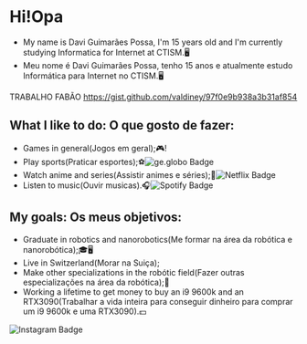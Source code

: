 # Hi!Opa
- My name is Davi Guimarães Possa, I'm 15 years old and I'm currently studying Informatica for Internet at CTISM.🖥️
- Meu nome é Davi Guimarães Possa, tenho 15 anos e atualmente estudo Informática para Internet no CTISM.🖥️

TRABALHO FABÃO https://gist.github.com/valdiney/97f0e9b938a3b31af854

## What I like to do: O que gosto de fazer:
<!-- - Games in general(Jogos em geral);🎮![Hollow_Knight Badge](https:/img.shields.io/badge/-Hollow_Knight-black?style=flat-square&logo=Hollow_Knight&logoColor=white&link=img/Hollow_Knight_Header.jpg) -->
- Games in general(Jogos em geral);🎮!
- Play sports(Praticar esportes);⚽![ge.globo Badge](https://img.shields.io/badge/-ge.globo-darkgreen?style=flat-square&logo=globo&logoColor=white&link=https://ge.globo.com/)
- Watch anime and series(Assistir animes e séries);🍿![Netflix Badge](https://img.shields.io/badge/-Netflix-darkred?style=flat-square&logo=Netflix&logoColor=white&link=https://www.netflix.com/browse)
- Listen to music(Ouvir musicas).🎧![Spotify Badge](https://img.shields.io/badge/-Spotify-darkgreen?style=flat-square&logo=Spotify&logoColor=white&link=https://open.spotify.com/playlist/4gUTQd3etgRgMkI9iNUWqB?si=002ca12c13124a7e)

## My goals: Os meus objetivos:
- Graduate in robotics and nanorobotics(Me formar na área da robótica e nanorobótica);🎓🖥️
- Live in Switzerland(Morar na Suiça);
- Make other specializations in the robótic field(Fazer outras especializações na área da robótica);📖
- Working a lifetime to get money to buy an i9 9600k and an RTX3090(Trabalhar a vida inteira para conseguir dinheiro para comprar um i9 9600k e uma RTX3090).💵

![Instagram Badge](https://img.shields.io/badge/-Instagram-violet?style=flat-square&logo=Instagram&logoColor=white&link=https://www.instagram.com/dvzin_guima_p/)
